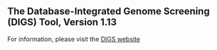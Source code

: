 **The Database-Integrated Genome Screening (DIGS) Tool, Version 1.13**
------------------------------------------------------------------------------------

For information, please visit the [DIGS website](http://giffordlabcvr.github.io/DIGS-tool/) 
